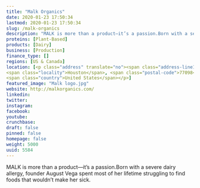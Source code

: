 ```yaml
---
title: "Malk Organics"
date: 2020-01-23 17:50:34
lastmod: 2020-01-23 17:50:34
slug: /malk-organics
description: "MALK is more than a product—it’s a passion.Born with a severe dairy allergy, founder August Vega spent most of her lifetime struggling to find foods that wouldn’t make her sick."
proteins: [Plant-Based]
products: [Dairy]
business: [Production]
finance_type: []
regions: [US & Canada]
location: [<p class="address" translate="no"><span class="address-line1">Kirby Drive</span><br>
<span class="locality">Houston</span>, <span class="postal-code">77098</span><br>
<span class="country">United States</span></p>]
featured_image: "Malk logo.jpg"
website: http://malkorganics.com/
linkedin: 
twitter: 
instagram: 
facebook: 
youtube: 
crunchbase: 
draft: false
pinned: false
homepage: false
weight: 5000
uuid: 5584
---
```

MALK is more than a product—it’s a passion.Born with a severe dairy allergy, founder August Vega spent most of her lifetime struggling to find foods that wouldn’t make her sick.
